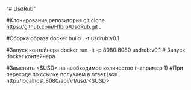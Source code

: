 "# UsdRub" 

#Клонирование репозитория
git clone https://github.com/H1bro/UsdRub.git .   

#Сборка образа
docker build . -t usdrub:v0.1                     

#Запуск контейнера
docker run -it -p 8080:8080 usdrub:v0.1           # Запуск docker контейнера                 

#Заменить <$USD> на необходимое количество (например 1)
#При переходе по ссылке получаем в ответ json 
http://localhost:8080/api/v1/usd/<$USD>                 


